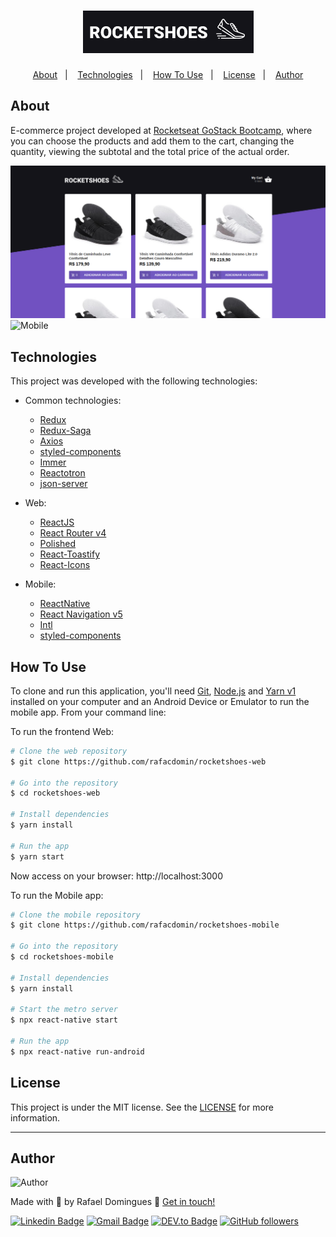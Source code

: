 <h1 align="center">
    <img alt="Proffy" src=".github/logo.png" />
    <br>
</h1>

<p align="center">
  <a href="#about">About</a>&nbsp;&nbsp;&nbsp;|&nbsp;&nbsp;&nbsp;
  <a href="#technologies">Technologies</a>&nbsp;&nbsp;&nbsp;|&nbsp;&nbsp;&nbsp;
  <a href="#how-to-use">How To Use</a>&nbsp;&nbsp;&nbsp;|&nbsp;&nbsp;&nbsp;
  <a href="#license">License</a>&nbsp;&nbsp;&nbsp;|&nbsp;&nbsp;&nbsp;
  <a href="#author">Author</a>
</p>

## About

E-commerce project developed at [Rocketseat GoStack Bootcamp](https://rocketseat.com.br/), where you can choose the products and add them to the cart, changing the quantity, viewing the subtotal and the total price of the actual order.

<img src="https://raw.githubusercontent.com/rafacdomin/rocketshoes-web/master/.github/screencapture.png" alt="Web" width="600"/> <img src="https://github.com/rafacdomin/rocketshoes-mobile/raw/master/.github/demo.gif" alt="Mobile" height="320"/>

## Technologies

This project was developed with the following technologies:

- Common technologies:

  - [Redux](https://redux.js.org/)
  - [Redux-Saga](https://redux-saga.js.org/)
  - [Axios](https://github.com/axios/axios)
  - [styled-components](https://www.styled-components.com/)
  - [Immer](https://github.com/immerjs/immer)
  - [Reactotron](https://infinite.red/reactotron)
  - [json-server](https://github.com/typicode/json-server)

- Web:

  - [ReactJS](https://reactjs.org/)
  - [React Router v4](https://github.com/ReactTraining/react-router)
  - [Polished](https://polished.js.org/)
  - [React-Toastify](https://fkhadra.github.io/react-toastify/)
  - [React-Icons](https://react-icons.netlify.com/)

- Mobile:

  - [ReactNative](https://reactnative.dev/)
  - [React Navigation v5](https://reactnavigation.org/)
  - [Intl](https://www.npmjs.com/package/intl)
  - [styled-components](https://www.styled-components.com/)

## How To Use

To clone and run this application, you'll need [Git](https://git-scm.com), [Node.js](https://nodejs.org/) and [Yarn v1](https://classic.yarnpkg.com/) installed on your computer and an Android Device or Emulator to run the mobile app. From your command line:

To run the frontend Web:

```bash
# Clone the web repository
$ git clone https://github.com/rafacdomin/rocketshoes-web

# Go into the repository
$ cd rocketshoes-web

# Install dependencies
$ yarn install

# Run the app
$ yarn start
```

Now access on your browser: http://localhost:3000

To run the Mobile app:

```bash
# Clone the mobile repository
$ git clone https://github.com/rafacdomin/rocketshoes-mobile

# Go into the repository
$ cd rocketshoes-mobile

# Install dependencies
$ yarn install

# Start the metro server
$ npx react-native start

# Run the app
$ npx react-native run-android
```

## License

This project is under the MIT license. See the [LICENSE](https://github.com/rafacdomin/RocketShoes/blob/master/LICENSE) for more information.

---

## Author

<img  border-radius="50px" src="https://avatars3.githubusercontent.com/u/40310160?s=460&u=d2babe9b7f1c365955699550074910a1957525c8&v=4" width="100px" alt="Author"/>

Made with :purple_heart: by Rafael Domingues :wave: [Get in touch!](https://www.linkedin.com/in/rafaelcodomingues/)

[![Linkedin Badge](https://img.shields.io/badge/-Rafael_Domingues-blue?style=flat-square&logo=Linkedin&logoColor=white&link=https://www.linkedin.com/in/rafaelcodomingues/)](https://www.linkedin.com/in/rafaelcodomingues/)
[![Gmail Badge](https://img.shields.io/badge/-rafaelcodomingues@gmail.com-c14438?style=flat-square&logo=Gmail&logoColor=white&link=mailto:rafaelcodomingues@gmail.com)](mailto:rafaelcodomingues@gmail.com)
[![DEV.to Badge](https://img.shields.io/badge/DEV.to-rafacdomin-black)](https://dev.to/rafacdomin)
[![GitHub followers](https://img.shields.io/github/followers/rafacdomin?label=Follow&style=social)](https://github.com/rafacdomin/?tab=follow)
